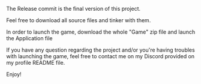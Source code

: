 The Release commit is the final version of this project.

Feel free to download all source files and tinker with them.

In order to launch the game, download the whole "Game" zip file and launch the Application file

If you have any question regarding the project and/or you're having troubles with launching the game, feel free to contact me on my Discord provided on my profile README file.

Enjoy!
